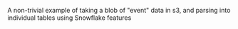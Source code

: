 A non-trivial example of taking a blob of "event" data in s3, and parsing into individual tables using Snowflake features